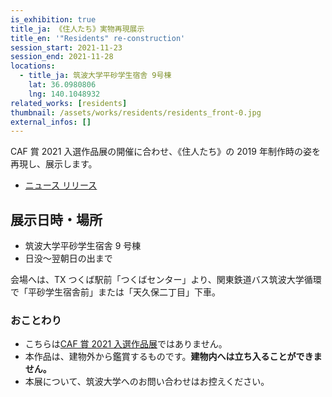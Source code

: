 ```yaml
---
is_exhibition: true
title_ja: 《住人たち》実物再現展示
title_en: '"Residents" re-construction'
session_start: 2021-11-23
session_end: 2021-11-28
locations:
  - title_ja: 筑波大学平砂学生宿舎 9号棟
    lat: 36.0980806
    lng: 140.1048932
related_works: [residents]
thumbnail: /assets/works/residents/residents_front-0.jpg
external_infos: []
---
```


CAF 賞 2021 入選作品展の開催に合わせ、《住人たち》の 2019 年制作時の姿を再現し、展示します。

- [ニュース リリース](/pages/news/211101_caf21)

## 展示日時・場所

- 筑波大学平砂学生宿舎 9 号棟
- 日没〜翌朝日の出まで

会場へは、TX つくば駅前「つくばセンター」より、関東鉄道バス筑波大学循環で「平砂学生宿舎前」または「天久保二丁目」下車。

### おことわり

- こちらは[CAF 賞 2021 入選作品展](/pages/events/caf21.md)ではありません。
- 本作品は、建物外から鑑賞するものです。**建物内へは立ち入ることができません。**
- 本展について、筑波大学へのお問い合わせはお控えください。
